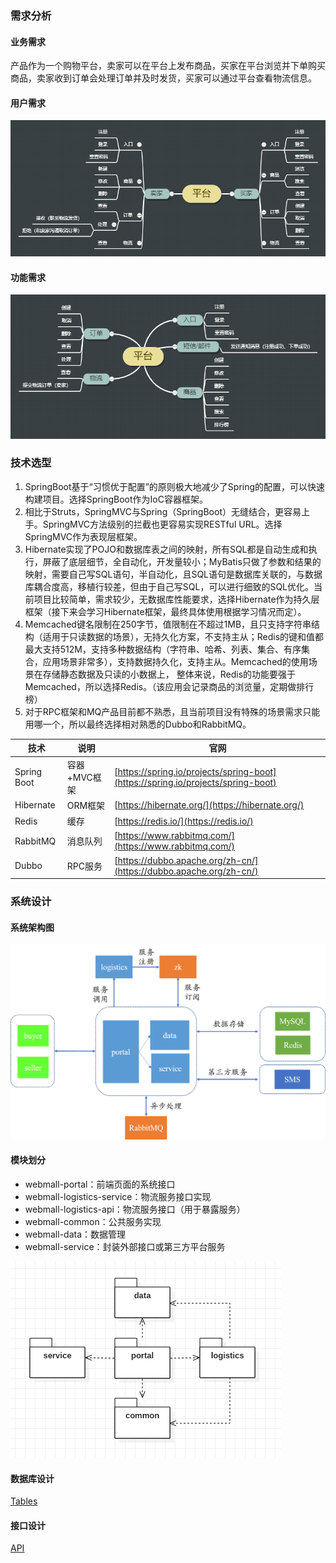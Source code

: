 ### 需求分析

#### 业务需求
产品作为一个购物平台，卖家可以在平台上发布商品，买家在平台浏览并下单购买商品，卖家收到订单会处理订单并及时发货，买家可以通过平台查看物流信息。

#### 用户需求
![](document/resource/平台（业务）.png)

#### 功能需求
![](document/resource/平台（功能）.png)


### 技术选型
1. SpringBoot基于“习惯优于配置”的原则极大地减少了Spring的配置，可以快速构建项目。选择SpringBoot作为IoC容器框架。
2. 相比于Struts，SpringMVC与Spring（SpringBoot）无缝结合，更容易上手。SpringMVC方法级别的拦截也更容易实现RESTful URL。选择SpringMVC作为表现层框架。
3. Hibernate实现了POJO和数据库表之间的映射，所有SQL都是自动生成和执行，屏蔽了底层细节，全自动化，开发量较小；MyBatis只做了参数和结果的映射，需要自己写SQL语句，半自动化，且SQL语句是数据库关联的，与数据库耦合度高，移植行较差，但由于自己写SQL，可以进行细致的SQL优化。当前项目比较简单，需求较少，无数据库性能要求，选择Hibernate作为持久层框架（接下来会学习Hibernate框架，最终具体使用根据学习情况而定）。
4. Memcached键名限制在250字节，值限制在不超过1MB，且只支持字符串结构（适用于只读数据的场景），无持久化方案，不支持主从；Redis的键和值都最大支持512M，支持多种数据结构（字符串、哈希、列表、集合、有序集合，应用场景非常多），支持数据持久化，支持主从。Memcached的使用场景在存储静态数据及只读的小数据上， 整体来说，Redis的功能要强于Memcached，所以选择Redis。（该应用会记录商品的浏览量，定期做排行榜）
5. 对于RPC框架和MQ产品目前都不熟悉，且当前项目没有特殊的场景需求只能用哪一个，所以最终选择相对熟悉的Dubbo和RabbitMQ。

技术 | 说明 | 官网
----|----|----
Spring Boot | 容器+MVC框架 | [https://spring.io/projects/spring-boot](https://spring.io/projects/spring-boot)
Hibernate | ORM框架 | [https://hibernate.org/](https://hibernate.org/)
Redis | 缓存 | [https://redis.io/](https://redis.io/)
RabbitMQ | 消息队列 | [https://www.rabbitmq.com/](https://www.rabbitmq.com/)
Dubbo | RPC服务 | [https://dubbo.apache.org/zh-cn/](https://dubbo.apache.org/zh-cn/)

### 系统设计

#### 系统架构图
![](document/resource/架构图.png)

#### 模块划分
- webmall-portal：前端页面的系统接口
- webmall-logistics-service：物流服务接口实现
- webmall-logistics-api：物流服务接口（用于暴露服务）
- webmall-common：公共服务实现
- webmall-data：数据管理
- webmall-service：封装外部接口或第三方平台服务

![](document/resource/组件图.png)

#### 数据库设计
[Tables](./tables.md)

#### 接口设计
[API](./api.md)